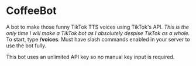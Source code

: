 
# CoffeeBot

A bot to make those funny TikTok TTS voices using TikTok's API. *This is the only time I will make a TikTok bot as I absolutely despise TikTok as a whole.* To start, type **/voices**. Must have slash commands enabled in your server to use the bot fully. 

This bot uses an unlimited API key so no manual key input is required.

